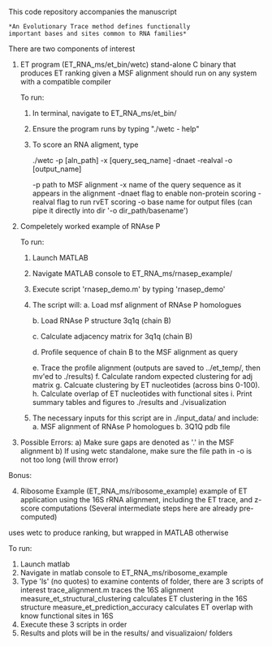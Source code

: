 This code repository accompanies the manuscript

	*An Evolutionary Trace method defines functionally
	important bases and sites common to RNA families*

There are two components of interest

1. ET program (ET_RNA_ms/et_bin/wetc)
	stand-alone C binary that produces ET ranking given a MSF alignment
	should run on any system with a compatible compiler		
			
	To run:
	1) In terminal, navigate to ET_RNA_ms/et_bin/
	2) Ensure the program runs by typing "./wetc - help"
	3) To score an RNA aligment, type
	
		./wetc -p [aln_path] -x [query_seq_name] -dnaet -realval -o [output_name]

		-p 		path to MSF alignment
		-x 		name of the query sequence as it appears in the alignment
		-dnaet		flag to enable non-protein scoring
		-realval	flag to run rvET scoring
		-o		base name for output files (can pipe it directly
          into dir '-o dir_path/basename')

2. Compeletely worked example of RNAse P

   To run:
   1. Launch MATLAB
   2. Navigate MATLAB console to ET_RNA_ms/rnasep_example/
   3. Execute script 'rnasep_demo.m' by typing 'rnasep_demo'
   4. The script will:
      a. Load msf alignment of RNAse P homologues

      b. Load RNAse P structure 3q1q (chain B)

      c. Calculate adjacency matrix for 3q1q (chain B)

      d. Profile sequence of chain B to the MSF alignment as query 

      e. Trace the profile alignment
           (outputs are saved to ../et_temp/, then mv'ed
            to ./results) 
      f. Calculate random expected clustering for adj matrix
      g. Calcuate clustering by ET nucleotides (across bins 0-100).
      h. Calculate overlap of ET nucleotides with functional sites
      i. Print summary tables and figures to ./results and ./visualization
   5. The necessary inputs for this script are in ./input_data/
      and include:
      a. MSF alignment of RNAse P homologues
      b. 3Q1Q pdb file

3. Possible Errors:
    a) Make sure gaps are denoted as '.' in the MSF alignment
    b) If using wetc standalone, make sure the file path in -o
       is not too long (will throw error)


Bonus:

4. Ribosome Example (ET_RNA_ms/ribosome_example)
  example of ET application using the 16S rRNA alignment,
  including the ET trace, and z-score computations
  (Several intermediate steps here are already pre-computed)
  
  uses wetc to produce ranking, but wrapped in MATLAB otherwise

  To run:
  1) Launch matlab
  2) Navigate in matlab console to ET_RNA_ms/ribosome_example
  3) Type 'ls' (no quotes) to examine contents of folder, there are 3 scripts of interest
    trace_alignment.m     traces the 16S alignment
    measure_et_structural_clustering  calculates ET clustering in the 16S structure
    measure_et_prediction_accuracy    calculates ET overlap with know functional sites in 16S
  4) Execute these 3 scripts in order
  5) Results and plots will be in the results/ and visualizaion/ folders

